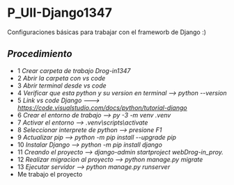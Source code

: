 # P_UII-Django1347
Configuraciones básicas para trabajar con el frameworb de Django :)
## *Procedimiento*
- 1 *Crear carpeta de trabajo      Drog-in1347*
- 2 *Abrir la carpeta con vs code*
- 3 *Abrir terminal desde vs code*
- 4 *Verificar que esta python y su version en terminal -->  python --version*
- 5 *Link vs code Django  ---> https://code.visualstudio.com/docs/python/tutorial-django*
- 6 *Crear el entorno de trabajo --> py -3 -m venv .venv*
- 7 *Activar el entorno --> .venv\scripts\activate*
- 8 *Seleccionar interprete de python --> presione F1*
- 9 *Actualizar pip --> python -m pip install --upgrade pip*
- 10 *Instalar Django --> python -m pip install django*
- 11 *Creando el proyecto --> django-admin startproject webDrog-in_proy.*
- 12 *Realizar migracion al proyecto --> python manage.py migrate*
- 13 *Ejecutar servidor --> python manage.py runserver*
- Me trabajo el proyecto
